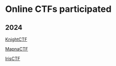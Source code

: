 # Online CTFs participated

## 2024
[KnightCTF](https://github.com/warlocksmurf/ctftime-writeups/blob/main/KnightCTF)

[MapnaCTF](https://github.com/warlocksmurf/ctftime-writeups/blob/main/MapnaCTF)

[IrisCTF](https://github.com/warlocksmurf/ctftime-writeups/blob/main/IrisCTF)
